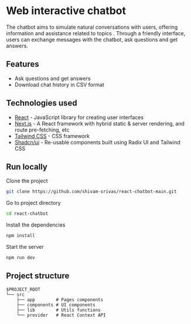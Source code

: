 # Web interactive chatbot

The chatbot aims to simulate natural conversations with users, offering information and assistance related to topics . Through a friendly interface, users can exchange messages with the chatbot, ask questions and get answers.

## Features

- Ask questions and get answers
- Download chat history in CSV format

## Technologies used

- [React](https://pt-br.reactjs.org/) - JavaScript library for creating user interfaces
- [Next.js](https://nextjs.org/) - A React framework with hybrid static & server rendering, and route pre-fetching, etc
- [Tailwind CSS](https://tailwindcss.com/) - CSS framework
- [Shadcn/ui](https://ui.shadcn.com/) - Re-usable components built using Radix UI and Tailwind CSS

## Run locally

Clone the project

```bash
git clone https://github.com/shivam-srivas/react-chatbot-main.git
```

Go to project directory

```bash
cd react-chatbot
```

Install the dependencies

```bash
npm install
```

Start the server

```bash
npm run dev
```

## Project structure

```
$PROJECT_ROOT
└── src
    ├── app        # Pages components
    ├── components # UI components
    ├── lib        # Utils functions
    └── provider   # React Context API
```
